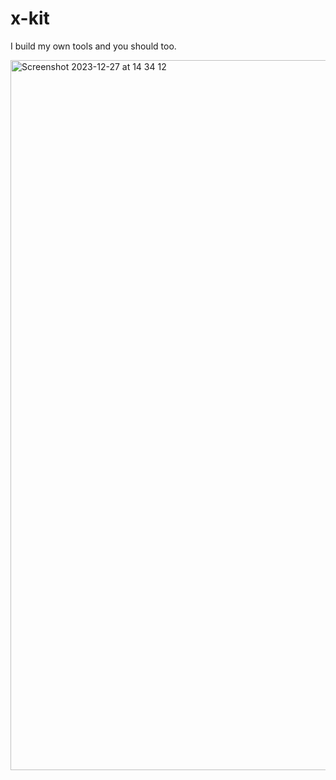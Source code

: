# x-kit

I build my own tools and you should too.

<img width="1136" alt="Screenshot 2023-12-27 at 14 34 12" src="https://github.com/tatthien/xkit/assets/72242664/a217a256-b490-41d8-a58c-9bece4b25e66">
